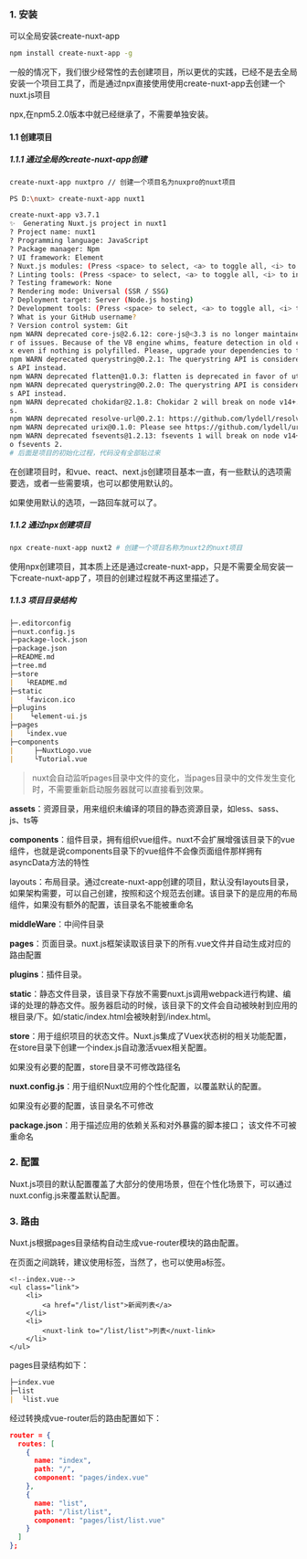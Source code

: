 ### 1. 安装

可以全局安装create-nuxt-app

```bash
npm install create-nuxt-app -g
```

一般的情况下，我们很少经常性的去创建项目，所以更优的实践，已经不是去全局安装一个项目工具了，而是通过npx直接使用使用create-nuxt-app去创建一个nuxt.js项目

npx,在npm5.2.0版本中就已经继承了，不需要单独安装。

#### 1.1 创建项目

##### 1.1.1 通过全局的create-nuxt-app创建

```bash
create-nuxt-app nuxtpro // 创建一个项目名为nuxpro的nuxt项目
```

```bash
PS D:\nuxt> create-nuxt-app nuxt1

create-nuxt-app v3.7.1
✨  Generating Nuxt.js project in nuxt1
? Project name: nuxt1
? Programming language: JavaScript
? Package manager: Npm
? UI framework: Element
? Nuxt.js modules: (Press <space> to select, <a> to toggle all, <i> to invert selection)
? Linting tools: (Press <space> to select, <a> to toggle all, <i> to invert selection)
? Testing framework: None
? Rendering mode: Universal (SSR / SSG)
? Deployment target: Server (Node.js hosting)
? Development tools: (Press <space> to select, <a> to toggle all, <i> to invert selection)
? What is your GitHub username?
? Version control system: Git
npm WARN deprecated core-js@2.6.12: core-js@<3.3 is no longer maintained and not recommended for usage due to the numbe
r of issues. Because of the V8 engine whims, feature detection in old core-js versions could cause a slowdown up to 100
x even if nothing is polyfilled. Please, upgrade your dependencies to the actual version of core-js.
npm WARN deprecated querystring@0.2.1: The querystring API is considered Legacy. new code should use the URLSearchParam
s API instead.
npm WARN deprecated flatten@1.0.3: flatten is deprecated in favor of utility frameworks such as lodash.
npm WARN deprecated querystring@0.2.0: The querystring API is considered Legacy. new code should use the URLSearchParam
s API instead.
npm WARN deprecated chokidar@2.1.8: Chokidar 2 will break on node v14+. Upgrade to chokidar 3 with 15x less dependencie
s.
npm WARN deprecated resolve-url@0.2.1: https://github.com/lydell/resolve-url#deprecated
npm WARN deprecated urix@0.1.0: Please see https://github.com/lydell/urix#deprecated
npm WARN deprecated fsevents@1.2.13: fsevents 1 will break on node v14+ and could be using insecure binaries. Upgrade t
o fsevents 2.
# 后面是项目的初始化过程，代码没有全部贴过来
```

在创建项目时，和vue、react、next.js创建项目基本一直，有一些默认的选项需要选，或者一些需要填，也可以都使用默认的。

如果使用默认的选项，一路回车就可以了。

##### 1.1.2 通过npx创建项目

```bash
npx create-nuxt-app nuxt2 # 创建一个项目名称为nuxt2的nuxt项目
```

使用npx创建项目，其本质上还是通过create-nuxt-app，只是不需要全局安装一下create-nuxt-app了，项目的创建过程就不再这里描述了。

##### 1.1.3 项目目录结构

```markdown
├─.editorconfig
├─nuxt.config.js
├─package-lock.json
├─package.json
├─README.md
├─tree.md
├─store
|   └README.md
├─static
|   └favicon.ico
├─plugins
|    └element-ui.js
├─pages
|   └index.vue
├─components
|     ├─NuxtLogo.vue
|     └Tutorial.vue
```

> nuxt会自动监听pages目录中文件的变化，当pages目录中的文件发生变化时，不需要重新启动服务器就可以直接看到效果。

**assets**：资源目录，用来组织未编译的项目的静态资源目录，如less、sass、js、ts等

**components**：组件目录，拥有组织vue组件。nuxt不会扩展增强该目录下的vue组件，也就是说components目录下的vue组件不会像页面组件那样拥有asyncData方法的特性

layouts：布局目录。通过create-nuxt-app创建的项目，默认没有layouts目录，如果架构需要，可以自己创建，按照和这个规范去创建。该目录下的是应用的布局组件，如果没有额外的配置，该目录名不能被重命名

**middleWare**：中间件目录

**pages**：页面目录。nuxt.js框架读取该目录下的所有.vue文件并自动生成对应的路由配置

**plugins**：插件目录。

**static**：静态文件目录，该目录下存放不需要nuxt.js调用webpack进行构建、编译的处理的静态文件。服务器启动的时候，该目录下的文件会自动被映射到应用的根目录/下。如/static/index.html会被映射到/index.html。

**store**：用于组织项目的状态文件。Nuxt.js集成了Vuex状态树的相关功能配置，在store目录下创建一个index.js自动激活vuex相关配置。

如果没有必要的配置，store目录不可修改路径名

**nuxt.config.js**：用于组织Nuxt应用的个性化配置，以覆盖默认的配置。

如果没有必要的配置，该目录名不可修改

**package.json**：用于描述应用的依赖关系和对外暴露的脚本接口； 该文件不可被重命名

### 2. 配置

Nuxt.js项目的默认配置覆盖了大部分的使用场景，但在个性化场景下，可以通过nuxt.config.js来覆盖默认配置。

### 3. 路由

Nuxt.js根据pages目录结构自动生成vue-router模块的路由配置。

在页面之间跳转，建议使用<nuxt-link>标签，当然了，也可以使用a标签。

```vue
<!--index.vue-->
<ul class="link">
    <li>
        <a href="/list/list">新闻列表</a>
    </li>
    <li>
        <nuxt-link to="/list/list">列表</nuxt-link>
    </li>
</ul>
```

pages目录结构如下：

```markdown
├─index.vue
├─list
|  └list.vue
```

经过转换成vue-router后的路由配置如下：

```json
router = {
  routes: [
    {
      name: "index",
      path: "/",
      component: "pages/index.vue"
    },
    {
      name: "list",
      path: "/list/list",
      component: "pages/list/list.vue"
    }
  ]
};
```







